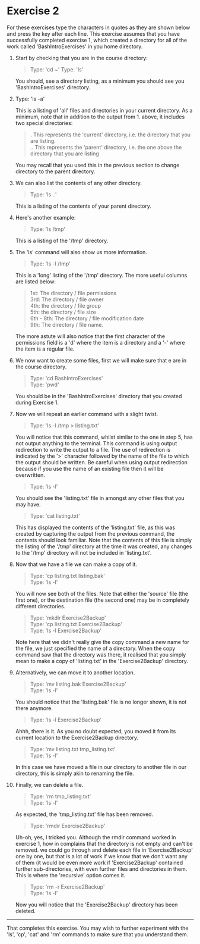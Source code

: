 # Exercise 2

For these exercises type the characters in quotes as they are shown below and press the <Return> key after each line. This exercise assumes that you have successfully completed exercise 1, which created a directory for all of the work called 'BashIntroExercises' in you home directory.

1. Start by checking that you are in the course directory:

    >   Type: 'cd ~'
    >   Type: 'ls'

    You should, see a directory listing, as a minimum you should see you 'BashIntroExercises' directory.

2. Type: 'ls -a'

    This is a listing of 'all' files and directories in your current directory. As a minimum, note that in addition to the output from 1. above, it includes two special directories:

    >   .  This represents the 'current' directory, i.e. the directory that you are listing.  
    >   .. This represents the 'parent' directory, i.e. the one above the directory that you are listing  
    
    You may recall that you used this in the previous section to change directory to the parent directory.

3. We can also list the contents of any other directory.

    >   Type: 'ls ..'

    This is a listing of the contents of your parent directory.

4. Here's another example:

    >   Type: 'ls /tmp'

    This is a listing of the '/tmp' directory.

5. The 'ls' command will also show us more information.

    >   Type: 'ls -l /tmp'

    This is a 'long' listing of the '/tmp' directory. The more useful columns are listed below:  
    >   1st: The directory / file permissions  
    >   3rd: The directory / file owner  
    >   4th: the directory / file group  
    >   5th: the directory / file size  
    >   6th - 8th: The directory / file modification date  
    >   9th: The directory / file name.  

    The more astute will also notice that the first character of the permissions field is a 'd' where the item is a directory and a '-' where the item is a regular file.

6. We now want to create some files, first we will make sure that e are in the course directory.

    >   Type: 'cd BashIntroExercises'  
    >   Type: 'pwd'

    You should be in the 'BashIntroExercises' directory that you created during Exercise 1.

7. Now we will repeat an earlier command with a slight twist.

    >    Type: 'ls -l /tmp > listing.txt'

    You will notice that this command, whilst similar to the one in step 5, has not output anything to the terminal. This command is using output redirection to write the output to a file. The use of redirection is indicated by the '>' character followed by the name of the file to which the output should be written.  Be careful when using output redirection because if you use the name of an existing file then it will be overwritten.

    >   Type: 'ls -l'

    You should see the 'listing.txt' file in amongst any other files that you may have.

    >   Type: 'cat listing.txt'

    This has displayed the contents of the 'listing.txt' file, as this was created by capturing the output from the previous command, the contents should look familiar. Note that the contents of this file is simply the listing of the '/tmp' directory at the time it was created, any changes to the '/tmp' directory will not be included in 'listing.txt'.

8. Now that we have a file we can make a copy of it.

    >   Type: 'cp listing.txt listing.bak'  
    >   Type: 'ls -l'

    You will now see both of the files. Note that either the 'source' file (the first one), or the destination file (the second one) may be in completely different directories.

    >   Type: 'mkdir Exercise2Backup'  
    >   Type: 'cp listing.txt Exercise2Backup'  
    >   Type: 'ls -l Exercise2Backup'

    Note here that we didn't really give the copy command a new name for the file, we just specified the name of a directory.  When the copy command saw that the directory was there, it realised that you simply mean to make a copy of 'listing.txt' in the 'Exercise2Backup' directory.

9. Alternatively, we can move it to another location.

    >   Type: 'mv listing.bak Exercise2Backup'  
    >   Type: 'ls -l'

    You should notice that the 'listing.bak' file is no longer shown, it is not there anymore.

    >   Type: 'ls -l Exercise2Backup'

    Ahhh, there is it.  As you no doubt expected, you moved it from its current location to the Exercise2Backup directory.

    >   Type: 'mv listing.txt tmp_listing.txt'  
    >   Type: 'ls -l'

    In this case we have moved a file in our directory to another file in our directory, this is simply akin to renaming the file.

10. Finally, we can delete a file.

    >   Type: 'rm tmp_listing.txt'  
    >   Type: 'ls -l'

    As expected, the 'tmp_listing.txt' file has been removed.

    >   Type: 'rmdir Exercise2Backup'

    Uh-oh, yes, I tricked you. Although the rmdir command worked in exercise 1, how in complains that the directory is not empty and can't be removed. we could go through and delete each file in 'Exercise2Backup' one by one, but that is a lot of work if we know that we don't want any of them (it would be even more work if 'Exercise2Backup' contained further sub-directories, with even further files and directories in them. This is where the 'recursive' option comes it.

    >   Type: 'rm -r Exercise2Backup'  
    >   Type: 'ls -l'

    Now you will notice that the 'Exercise2Backup' directory has been deleted.  

----
That completes this exercise. You may wish to further experiment with the 'ls', 'cp', 'cat' and 'rm' commands to make sure that you understand them.
